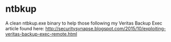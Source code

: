 # ntbkup
A clean ntbkup.exe binary to help those following my Veritas Backup Exec article found here:  http://securitysynapse.blogspot.com/2015/10/exploiting-veritas-backup-exec-remote.html
